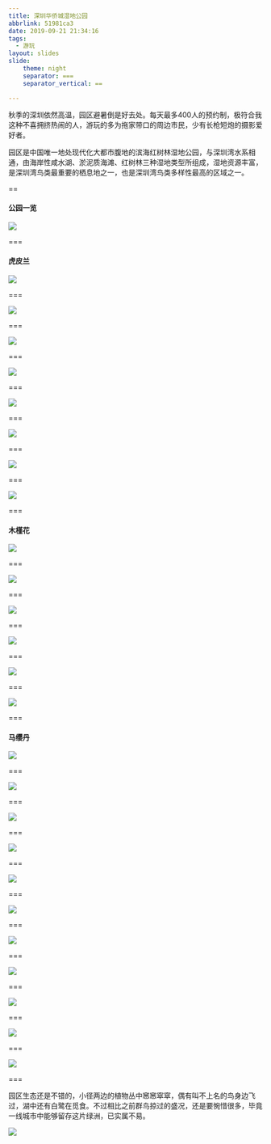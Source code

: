 ```yaml
---
title: 深圳华侨城湿地公园
abbrlink: 51981ca3
date: 2019-09-21 21:34:16
tags:
  - 游玩
layout: slides
slide:
    theme: night
    separator: ===
    separator_vertical: ==

---
```


秋季的深圳依然高温，园区避暑倒是好去处。每天最多400人的预约制，极符合我这种不喜拥挤热闹的人，游玩的多为拖家带口的周边市民，少有长枪短炮的摄影爱好者。

园区是中国唯一地处现代化大都市腹地的滨海红树林湿地公园，与深圳湾水系相通，由海岸性咸水湖、淤泥质海滩、红树林三种湿地类型所组成，湿地资源丰富，是深圳湾鸟类最重要的栖息地之一，也是深圳湾鸟类多样性最高的区域之一。

==

<section>
    <h4>公园一览</h4>
    <image class="stretch" src="https://ae01.alicdn.com/kf/H00f79cbf92e149dd8fcd5140c77fa7bdB.jpg"></image>
</section>

===

<section>
    <h4>虎皮兰</h4>
    <image class="stretch" src="https://pic.superbed.cn/item/5d861235451253d178e739f7.jpg"></image>
</section>

===
<section>
    <image class="stretch" src="https://ae01.alicdn.com/kf/H9a314fc39a38409d8a3a4c5a38ac29c4e.jpg"></image>
</section>

===
<section>
    <image class="stretch" src="https://ae01.alicdn.com/kf/Hab944077009d4337a642d5c20432e37c2.jpg"></image>
</section>

===
<section>
    <image class="stretch" src="https://ae01.alicdn.com/kf/H77dd97b723514e978f05bcf64015b6f6Q.jpg"></image>
</section>

===
<section>
    <image class="stretch" src="https://ae01.alicdn.com/kf/H41e39bc530184321be7489ce5a37d577R.jpg"></image>
</section>

===
<section>
    <image class="stretch" src="https://ae01.alicdn.com/kf/H019b95d092d84abeaa44e982c00460d3k.jpg"></image>
</section>

===
<section>
    <image class="stretch" src="https://ae01.alicdn.com/kf/H17a023e166e14960ba5002c503bd62f29.jpg"></image>
</section>

===
<section>
    <image class="stretch" src="https://ae01.alicdn.com/kf/H175de797f63d41d9a0e5d47809b9902bQ.jpg"></image>
</section>

===
<section>
    <h4>木槿花</h4>
    <image class="stretch" src="https://ae01.alicdn.com/kf/Hedba7e13e7cd4132b171fcd68b2387fau.jpg"></image>
</section>

===
<section>
    <image class="stretch" src="https://ae01.alicdn.com/kf/H2e43f495ce97470fb908e79fed58ee7do.jpg"></image>
</section>

===
<section>
    <image class="stretch" src="https://ae01.alicdn.com/kf/Hca02e0c6b4ca48d29b3f7ffdb7b48896r.jpg"></image>
</section>

===

<section>
    <image class="stretch" src="https://ae01.alicdn.com/kf/H7c587b68c64d41c1b98af5faaae7e4ffX.jpg"></image>
</section>

===

<section>
    <image class="stretch" src="https://ae01.alicdn.com/kf/H121acccd1239429bb3e0c1c164534f97G.jpg"></image>
</section>

===
<section>
    <image class="stretch" src="https://ae01.alicdn.com/kf/Ha5e8721041534d7f8177ed2634f5c9d44.jpg"></image>
</section>

===
<section>
    <h4>马缨丹</h4>
    <image class="stretch" src="https://ae01.alicdn.com/kf/H831df63207774341bc212108d6c795c6J.jpg"></image>
</section>

===

<section>
    <image class="stretch" src="https://ae01.alicdn.com/kf/H8532deab006646a0a93f1abe4931a0635.jpg"></image>
</section>

===

<section>
    <image class="stretch" src="https://ae01.alicdn.com/kf/H7c4bc5e9a88e4ee4bc889e7e4a70fc94S.jpg"></image>
</section>

===
<section>
    <image class="stretch" src="https://ae01.alicdn.com/kf/Hb5967111f3884c43a8c7ac56e5757edcC.jpg"></image> </section>

===

<section>
    <image class="stretch" src="https://ae01.alicdn.com/kf/Hf9d581a1ea3e48c9a06fb2077a6abfd2w.jpg"></image>
</section>

===
<section>
    <image class="stretch" src="https://ae01.alicdn.com/kf/H395edfb306e141818b68a837a016afa8u.jpg"></image>
</section>

===

<section>
    <image class="stretch" src="https://ae01.alicdn.com/kf/H7ea95fc806b54c5a8cfcf4ee27b255f8N.jpg"></image>
</section>

===

<section>
    <image class="stretch" src="https://ae01.alicdn.com/kf/Hee15ccfdf91a4b539fbe461b9aade4f51.jpg"></image>
</section>

===

<section>
    <image class="stretch" src="https://ae01.alicdn.com/kf/H40a98c84f65948e2a753511524c22783t.jpg"></image>
</section>

===

<section>
    <image class="stretch" src="https://ae01.alicdn.com/kf/He429c8e1f2ab4346887ea9921f2ccea4F.jpg"></image>
</section>

===
<section>
    <image class="stretch" src="https://ae01.alicdn.com/kf/H91760ca273c547d8a91c853e4e3fdf0db.jpg"></image>
</section>

===

<section>
    <p>园区生态还是不错的，小径两边的植物丛中窸窸窣窣，偶有叫不上名的鸟身边飞过，湖中还有白鹭在觅食。不过相比之前群鸟掠过的盛况，还是要惋惜很多，毕竟一线城市中能够留存这片绿洲，已实属不易。</p>
    <image class="stretch" src="https://ae01.alicdn.com/kf/H6e3f0438cc67421fa8cb2bba2755c65bZ.png"></image>
</section>